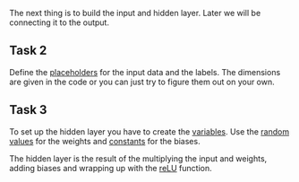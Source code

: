 The next thing is to build the input and hidden layer. Later we will be connecting it to the output.

## Task 2

Define the [placeholders](https://www.tensorflow.org/api_docs/python/tf/placeholder) for the input data and the labels. The dimensions are given in the code or you can just try to figure them out on your own.

## Task 3

To set up the hidden layer you have to create the [variables](https://www.tensorflow.org/api_docs/python/tf/Variable). Use the [random values](https://www.tensorflow.org/api_docs/python/tf/truncated_normal) for the weights and [constants](https://www.tensorflow.org/api_docs/python/tf/constant) for the biases.

The hidden layer is the result of the multiplying the input and weights, adding biases and wrapping up with the [reLU](https://www.tensorflow.org/api_docs/python/tf/nn/relu) function.
